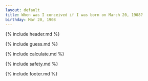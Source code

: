 ```yaml
---
layout: default
title: When was I conceived if I was born on March 20, 1908?
birthday: Mar 20, 1908
---
```


{% include header.md %}

{% include guess.md %}

{% include calculate.md %}

{% include safety.md %}

{% include footer.md %}



